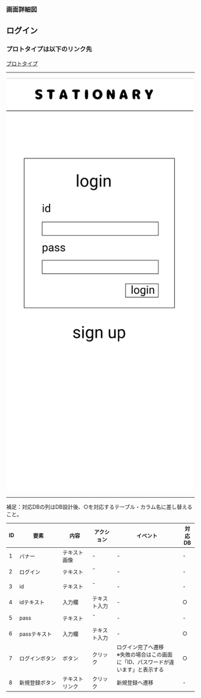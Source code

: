 ### 画面詳細図
## ログイン
### プロトタイプは以下のリンク先
[プロトタイプ](https://www.figma.com/file/YN8g4ahM3raStzCZMDXhNA/stationary?node-id=1%3A2)
*****
<img src="../img/ログイン.png" width="500">

*****
補足：対応DBの列はDB設計後、○を対応するテーブル・カラム名に差し替えること。

| ID | 要素 | 内容 | アクション | イベント | 対応DB |
|----|------|-----|------------|---------|-------|
|1   |バナー　　　　|テキスト画像|-           |-        　         |-|
|2   |ログイン　　　|テキスト　　|-    　　　 |-                   |-|
|3   |id　         |テキスト　　|-    　　　|-                    |-|
|4   |idテキスト　　|入力欄　　　|テキスト入力|-        　　　　　　 |○|
|5   |pass　　　　　|テキスト　　|-   　　　 |-        　　　　　　|-|
|6   |passテキスト　|入力欄　　　|テキスト入力|-        　　　　　　|○|
|7   |ログインボタン|ボタン　　　|クリック    |ログイン完了へ遷移<br>※失敗の場合はこの画面に「ID、パスワードが違います」と表示する|○|
|8   |新規登録ボタン|テキストリンク|クリック  |新規登録へ遷移　　　　　|-|

